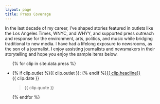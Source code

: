 ```yaml
---
layout: page
title: Press Coverage
---
```


In the last decade of my career, I’ve shaped stories featured in outlets like the Los Angeles Times, WNYC, and WHYY, and supported press outreach and response for the environment, arts, politics, and music while bridging traditional to new media. I have had a lifelong exposure to newsrooms, as the son of a journalist. I enjoy assisting journalists and newsmakers in their storytelling and hope you enjoy the sample items below. 

<ul>
{% for clip in site.data.press %}
  <li>
     <p>{% if clip.outlet %}<span class="outlet-name">{{ clip.outlet }}</span>: {% endif %}<span class="outlet-headline"><a href="{{ clip.link }}">{{ clip.headline}}</a></span><br />
    <span class="clip-date">{{ clip.date }}</span></p>
    <blockquote class="clip-quote">{{ clip.quote }}</blockquote>
  </li>{% endfor %}
</ul>
